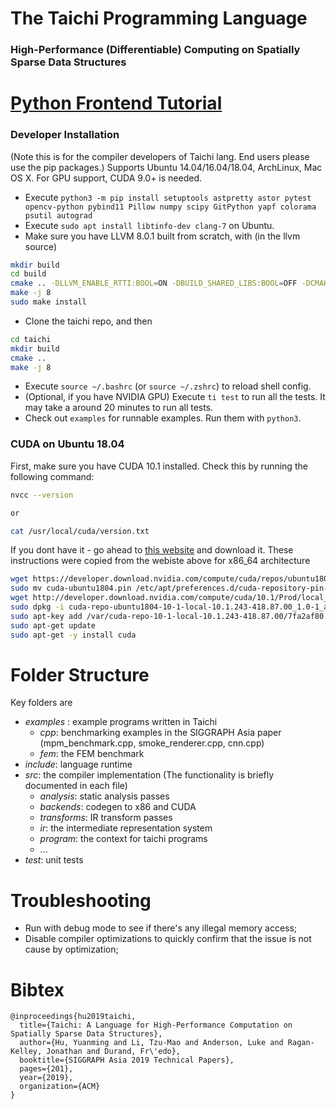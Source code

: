 # The Taichi Programming Language
### High-Performance (Differentiable) Computing on Spatially Sparse Data Structures

# [Python Frontend Tutorial](https://github.com/yuanming-hu/taichi/tree/master/python/taichi)

###  Developer Installation
(Note this is for the compiler developers of Taichi lang. End users please use the pip packages.)
Supports Ubuntu 14.04/16.04/18.04, ArchLinux, Mac OS X. For GPU support, CUDA 9.0+ is needed.

 - Execute `python3 -m pip install setuptools astpretty astor pytest opencv-python pybind11 Pillow numpy scipy GitPython yapf colorama psutil autograd`
 - Execute `sudo apt install libtinfo-dev clang-7` on Ubuntu.
 - Make sure you have LLVM 8.0.1 built from scratch, with (in the llvm source)
  ```bash
  mkdir build
  cd build
  cmake .. -DLLVM_ENABLE_RTTI:BOOL=ON -DBUILD_SHARED_LIBS:BOOL=OFF -DCMAKE_BUILD_TYPE=Release -DLLVM_TARGETS_TO_BUILD="X86;NVPTX" -DLLVM_ENABLE_ASSERTIONS=ON
  make -j 8
  sudo make install
  ```
 - Clone the taichi repo, and then
 ```bash
 cd taichi
 mkdir build
 cmake ..
 make -j 8
 ```
 - Execute `source ~/.bashrc` (or `source ~/.zshrc`) to reload shell config.
 - (Optional, if you have NVIDIA GPU) Execute `ti test` to run all the tests. It may take a around 20 minutes to run all tests.
 - Check out `examples` for runnable examples. Run them with `python3`.


### CUDA on Ubuntu 18.04
  First, make sure you have CUDA 10.1 installed.
  Check this by running the following command:
  ```bash
  nvcc --version

  or 

  cat /usr/local/cuda/version.txt
  ```
  If you dont have it - go ahead to [this website](https://developer.nvidia.com/cuda-downloads) and download it.
  These instructions were copied from the webiste above for x86_64 architecture
  ```bash
  wget https://developer.download.nvidia.com/compute/cuda/repos/ubuntu1804/x86_64/cuda-ubuntu1804.pin
  sudo mv cuda-ubuntu1804.pin /etc/apt/preferences.d/cuda-repository-pin-600
  wget http://developer.download.nvidia.com/compute/cuda/10.1/Prod/local_installers/cuda-repo-ubuntu1804-10-1-local-10.1.243-418.87.00_1.0-1_amd64.deb
  sudo dpkg -i cuda-repo-ubuntu1804-10-1-local-10.1.243-418.87.00_1.0-1_amd64.deb
  sudo apt-key add /var/cuda-repo-10-1-local-10.1.243-418.87.00/7fa2af80.pub
  sudo apt-get update
  sudo apt-get -y install cuda 
  ```

# Folder Structure
Key folders are
 - *examples* : example programs written in Taichi
   - *cpp*: benchmarking examples in the SIGGRAPH Asia paper (mpm_benchmark.cpp, smoke_renderer.cpp, cnn.cpp)
   - *fem*: the FEM benchmark
 - *include*: language runtime
 - *src*: the compiler implementation (The functionality is briefly documented in each file)
   - *analysis*: static analysis passes
   - *backends*: codegen to x86 and CUDA
   - *transforms*: IR transform passes
   - *ir*: the intermediate representation system
   - *program*: the context for taichi programs
   - ...
 - *test*: unit tests

# Troubleshooting
 - Run with debug mode to see if there's any illegal memory access;
 - Disable compiler optimizations to quickly confirm that the issue is not cause by optimization;

# Bibtex
```
@inproceedings{hu2019taichi,
  title={Taichi: A Language for High-Performance Computation on Spatially Sparse Data Structures},
  author={Hu, Yuanming and Li, Tzu-Mao and Anderson, Luke and Ragan-Kelley, Jonathan and Durand, Fr\'edo},
  booktitle={SIGGRAPH Asia 2019 Technical Papers},
  pages={201},
  year={2019},
  organization={ACM}
}
```
